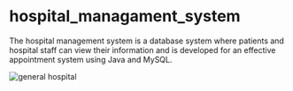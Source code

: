 # hospital_managament_system

The hospital management system is a database system where patients and hospital staff can view their information and is developed for an effective appointment system using Java and MySQL. 

![general hospital](https://github.com/Aslil/hospital_managament_system/assets/110744852/0c0b0cde-7c0f-4d2a-a19c-4e4e5d613c57)
